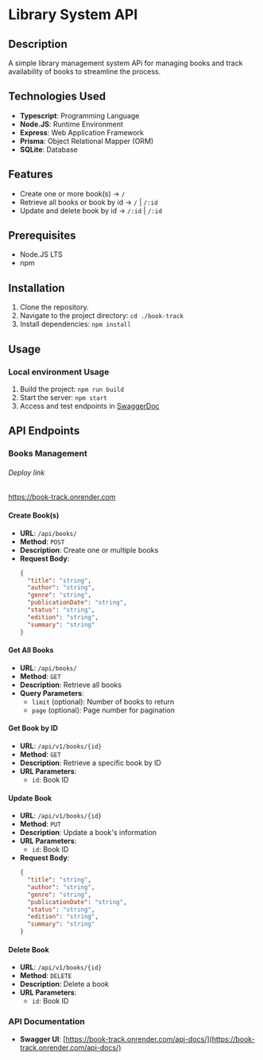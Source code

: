 # Library System API

## Description

A simple library management system APi for managing books and track availability of books to streamline the process.

## Technologies Used

- **Typescript**: Programming Language
- **Node.JS**: Runtime Environment
- **Express**: Web Application Framework
- **Prisma**: Object Relational Mapper (ORM)
- **SQLite**: Database

## Features

- Create one or more book(s) -> `/`
- Retrieve all books or book by id -> `/` | `/:id`
- Update and delete book by id -> `/:id` | `/:id`

## Prerequisites

- Node.JS LTS
- npm

## Installation

1. Clone the repository.
2. Navigate to the project directory: `cd ./book-track`
3. Install dependencies: `npm install`

## Usage

### Local environment Usage

1. Build the project: `npm run build`
2. Start the server: `npm start`
3. Access and test endpoints in [SwaggerDoc](https://book-track.onrender.com/api-docs/)

## API Endpoints

### Books Management

###### Deploy link
https://book-track.onrender.com

#### Create Book(s)
- **URL**: `/api/books/`
- **Method**: `POST`
- **Description**: Create one or multiple books
- **Request Body**: 
  ```json
  {
    "title": "string",
    "author": "string",
    "genre": "string",
    "publicationDate": "string",
    "status": "string",
    "edition": "string",
    "summary": "string"
  }
  ```

#### Get All Books
- **URL**: `/api/books/`
- **Method**: `GET`
- **Description**: Retrieve all books
- **Query Parameters**:
  - `limit` (optional): Number of books to return
  - `page` (optional): Page number for pagination

#### Get Book by ID
- **URL**: `/api/v1/books/{id}`
- **Method**: `GET`
- **Description**: Retrieve a specific book by ID
- **URL Parameters**:
  - `id`: Book ID

#### Update Book
- **URL**: `/api/v1/books/{id}`
- **Method**: `PUT`
- **Description**: Update a book's information
- **URL Parameters**:
  - `id`: Book ID
- **Request Body**: 
  ```json
  {
    "title": "string",
    "author": "string",
    "genre": "string",
    "publicationDate": "string",
    "status": "string",
    "edition": "string",
    "summary": "string"
  }
  ```

#### Delete Book
- **URL**: `/api/v1/books/{id}`
- **Method**: `DELETE`
- **Description**: Delete a book
- **URL Parameters**:
  - `id`: Book ID

### API Documentation
- **Swagger UI**: [https://book-track.onrender.com/api-docs/](https://book-track.onrender.com/api-docs/)


